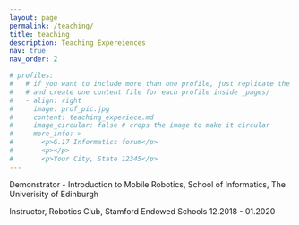 ```yaml
---
layout: page
permalink: /teaching/
title: teaching
description: Teaching Expereiences
nav: true
nav_order: 2

# profiles:
#   # if you want to include more than one profile, just replicate the following block
#   # and create one content file for each profile inside _pages/
#   - align: right
#     image: prof_pic.jpg
#     content: teaching_experiece.md
#     image_circular: false # crops the image to make it circular
#     more_info: >
#       <p>G.17 Informatics forum</p>
#       <p></p>
#       <p>Your City, State 12345</p>
---
```


Demonstrator - Introduction to Mobile Robotics, School of Informatics, The Univerisity of Edinburgh



Instructor, Robotics Club, Stamford Endowed Schools 12.2018 - 01.2020